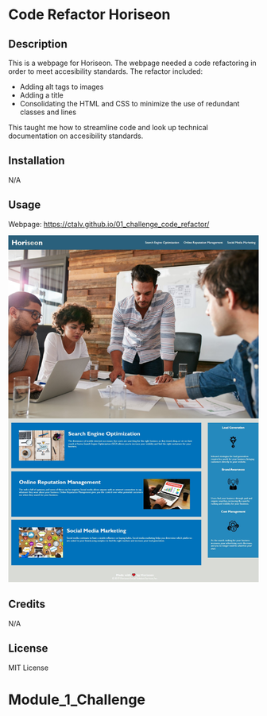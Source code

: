 # Code Refactor Horiseon

## Description

This is a webpage for Horiseon. The webpage needed a code refactoring in order to meet accesibility standards. The refactor included:
- Adding alt tags to images
- Adding a title
- Consolidating the HTML and CSS to minimize the use of redundant classes and lines

This taught me how to streamline code and look up technical documentation on accesibility standards.

## Installation

N/A

## Usage

Webpage: https://ctalv.github.io/01_challenge_code_refactor/

![Horiseon Screenshot](assets/images/screenshot.jpeg)

## Credits

N/A

## License

MIT License

# Module_1_Challenge
